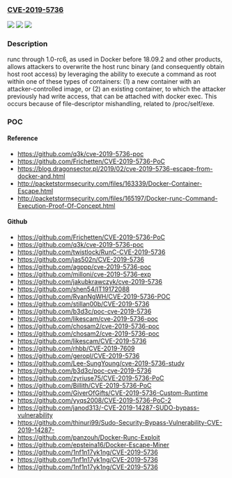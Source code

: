 ### [CVE-2019-5736](https://cve.mitre.org/cgi-bin/cvename.cgi?name=CVE-2019-5736)
![](https://img.shields.io/static/v1?label=Product&message=n%2Fa&color=blue)
![](https://img.shields.io/static/v1?label=Version&message=n%2Fa&color=blue)
![](https://img.shields.io/static/v1?label=Vulnerability&message=n%2Fa&color=brighgreen)

### Description

runc through 1.0-rc6, as used in Docker before 18.09.2 and other products, allows attackers to overwrite the host runc binary (and consequently obtain host root access) by leveraging the ability to execute a command as root within one of these types of containers: (1) a new container with an attacker-controlled image, or (2) an existing container, to which the attacker previously had write access, that can be attached with docker exec. This occurs because of file-descriptor mishandling, related to /proc/self/exe.

### POC

#### Reference
- https://github.com/q3k/cve-2019-5736-poc
- https://github.com/Frichetten/CVE-2019-5736-PoC
- https://blog.dragonsector.pl/2019/02/cve-2019-5736-escape-from-docker-and.html
- http://packetstormsecurity.com/files/163339/Docker-Container-Escape.html
- http://packetstormsecurity.com/files/165197/Docker-runc-Command-Execution-Proof-Of-Concept.html

#### Github
- https://github.com/Frichetten/CVE-2019-5736-PoC
- https://github.com/q3k/cve-2019-5736-poc
- https://github.com/twistlock/RunC-CVE-2019-5736
- https://github.com/jas502n/CVE-2019-5736
- https://github.com/agppp/cve-2019-5736-poc
- https://github.com/milloni/cve-2019-5736-exp
- https://github.com/jakubkrawczyk/cve-2019-5736
- https://github.com/shen54/IT19172088
- https://github.com/RyanNgWH/CVE-2019-5736-POC
- https://github.com/stillan00b/CVE-2019-5736
- https://github.com/b3d3c/poc-cve-2019-5736
- https://github.com/likescam/cve-2019-5736-poc
- https://github.com/chosam2/cve-2019-5736-poc
- https://github.com/chosam2/cve-2019-5736-poc
- https://github.com/likescam/CVE-2019-5736
- https://github.com/rhbb/CVE-2019-7609
- https://github.com/geropl/CVE-2019-5736
- https://github.com/Lee-SungYoung/cve-2019-5736-study
- https://github.com/b3d3c/poc-cve-2019-5736
- https://github.com/zyriuse75/CVE-2019-5736-PoC
- https://github.com/Billith/CVE-2019-5736-PoC
- https://github.com/GiverOfGifts/CVE-2019-5736-Custom-Runtime
- https://github.com/yyqs2008/CVE-2019-5736-PoC-2
- https://github.com/janod313/-CVE-2019-14287-SUDO-bypass-vulnerability
- https://github.com/thinuri99/Sudo-Security-Bypass-Vulnerability-CVE-2019-14287-
- https://github.com/panzouh/Docker-Runc-Exploit
- https://github.com/epsteina16/Docker-Escape-Miner
- https://github.com/1nf1n17yk1ng/CVE-2019-5736
- https://github.com/1nf1n17yk1ng/CVE-2019-5736
- https://github.com/1nf1n17yk1ng/CVE-2019-5736

